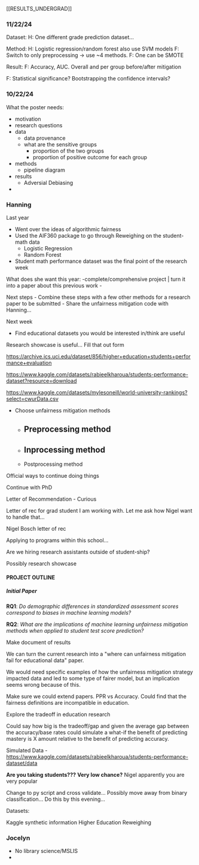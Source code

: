 [[RESULTS_UNDERGRAD]]
### 11/22/24


Dataset:
H: One different grade prediction dataset...

Method:
H: Logistic regression/random forest also use SVM models
F: Switch to only preprocessing -> use ~4 methods.
F: One can be SMOTE

Result:
F: Accuracy, AUC. Overall and per group before/after mitigation

F: Statistical significance? Bootstrapping the confidence intervals?






### 10/22/24
What the poster needs:
- motivation
- research questions
- data
	- data provenance
	- what are the sensitive groups
		- proportion of the two groups
		- proportion of positive outcome for each group
- methods
	- pipeline diagram
- results
	- Adversial Debiasing
- 


### Hanning
Last year
- Went over the ideas of algorithmic fairness
- Used the AIF360 package to go through Reweighing on the student-math data
	- Logistic Regression
	- Random Forest
- Student math performance dataset was the final point of the research week

What does she want this year:
	-complete/comprehensive project | turn it into a paper about this previous work
	-

Next steps
	 - Combine these steps with a few other methods for a research paper to be submitted
	 - Share the unfairness mitigation code with Hanning...

Next week
 - Find educational datasets you would be interested in/think are useful




Research showcase is useful... Fill that out form

https://archive.ics.uci.edu/dataset/856/higher+education+students+performance+evaluation

https://www.kaggle.com/datasets/rabieelkharoua/students-performance-dataset?resource=download

https://www.kaggle.com/datasets/mylesoneill/world-university-rankings?select=cwurData.csv


 - Choose unfairness mitigation methods
	 - Preprocessing method
		 - 
	 - Inprocessing method
		 - 
	 - Postprocessing method

Official ways to continue doing things


Continue with PhD

Letter of Recommendation - Curious

Letter of rec for grad student I am working with. Let me ask how Nigel want to handle that...

Nigel Bosch letter of rec

Applying to programs within this school...

Are we hiring research assistants outside of student-ship?

Possibly research showcase


#### PROJECT OUTLINE

##### Initial Paper
**RQ1**: *Do demographic differences in standardized assessment scores correspond to biases in machine learning models?*

**RQ2**: *What are the implications of machine learning unfairness mitigation methods when applied to student test score prediction?*

Make document of results


We can turn the current research into a "where can unfairness mitigation fail for educational data" paper.

We would need specific examples of how the unfairness mitigation strategy impacted data and led to some type of fairer model, but an implication seems wrong because of this.

Make sure we could extend papers. PPR vs Accuracy. Could find that the fairness definitions are incompatible in education.

Explore the tradeoff in education research

Could say how big is the tradeoff/gap and given the average gap between the accuracy/base rates could simulate a what-if the benefit of predicting mastery is X amount relative to the benefit of predicting accuracy.


Simulated Data - https://www.kaggle.com/datasets/rabieelkharoua/students-performance-dataset/data


**Are you taking students???**
**Very low chance?**
Nigel apparently you are very popular

Change to py script and cross validate...
Possibly move away from binary classification...
Do this by this evening...


Datasets:

Kaggle synthetic information
Higher Education Reweighing



### Jocelyn

- No library science/MSLIS
- 
